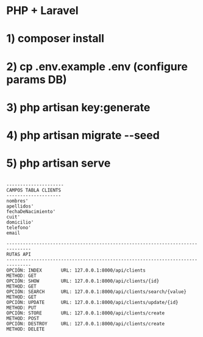 # PHP + Laravel

# 1) composer install
# 2) cp .env.example .env (configure params DB)
# 3) php artisan key:generate
# 4) php artisan migrate --seed
# 5) php artisan serve


```

---------------------
CAMPOS TABLA CLIENTS
--------------------
nombres'
apellidos'
fechaDeNacimiento'
cuit'
domicilio'
telefono'
email

-------------------------------------------------------------------------------
RUTAS API
-------------------------------------------------------------------------------
OPCIÓN: INDEX       URL: 127.0.0.1:8000/api/clients                  METHOD: GET
OPCIÓN: SHOW        URL: 127.0.0.1:8000/api/clients/{id}             METHOD: GET
OPCIÓN: SEARCH      URL: 127.0.0.1:8000/api/clients/search/{value}   METHOD: GET
OPCIÓN: UPDATE      URL: 127.0.0.1:8000/api/clients/update/{id}      METHOD: PUT
OPCIÓN: STORE       URL: 127.0.0.1:8000/api/clients/create           METHOD: POST
OPCIÓN: DESTROY     URL: 127.0.0.1:8000/api/clients/create           METHOD: DELETE


```
